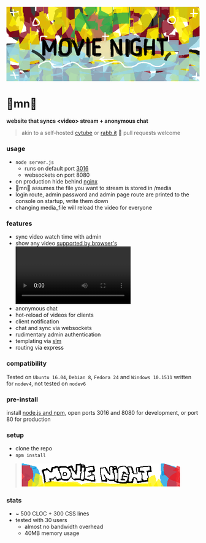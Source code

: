 ![](public/footer.png)
# 🎥mn🎥
**website that syncs &lt;video> stream + anonymous chat**

> akin to a self-hosted [cytube](https://cytu.be) or [rabb.it](https://rabb.it) 🔎 pull requests welcome

### usage
  * `node server.js`
    * runs on default port [3016](https://oeis.org/search?q=3016)
    * websockets on port 8080
  * on production hide behind [nginx](https://github.com/dany-on-demand/mn/wiki)
  * 🎥mn🎥 assumes the file you want to stream is stored in /media
  * login route, admin password and admin page route are printed to the console on startup, write them down
  * changing media_file will reload the video for everyone

### features
* sync video watch time with admin
* show any video [supported by browser's <video> tag](https://developer.mozilla.org/en-US/docs/Web/HTML/Supported_media_formats#Browser_compatibility)
* anonymous chat
* hot-reload of videos for clients
* client notification
* chat and sync via websockets
* rudimentary admin authentication
* templating via [slm](https://github.com/slm-lang/slm)
* routing via express


### compatibility  
Tested on `Ubuntu 16.04`, `Debian 8`, `Fedora 24` and `Windows 10.1511` written for `nodev4`, not tested on `nodev6`

### pre-install
install [node.js and npm](nodejs.org), open ports 3016 and 8080 for development, or port 80 for production


### setup
  * clone the repo
  * `npm install`
  
> ![](public/banner.png)
### stats
  *  ~ 500 CLOC + 300 CSS lines
  * tested with 30 users
    * almost no bandwidth overhead
    * 40MB memory usage
